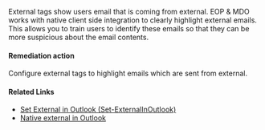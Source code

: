 External tags show users email that is coming from external. EOP & MDO works with native client side integration to clearly highlight external emails. This allows you to train users to identify these emails so that they can be more suspicious about the email contents.

#### Remediation action
Configure external tags to highlight emails which are sent from external.

#### Related Links

* [Set External in Outlook (Set-ExternalInOutlook)](https://learn.microsoft.com/en-us/powershell/module/exchange/set-externalinoutlook?view=exchange-ps) 
* [Native external in Outlook](https://techcommunity.microsoft.com/t5/exchange-team-blog/native-external-sender-callouts-on-email-in-outlook/ba-p/2250098)
